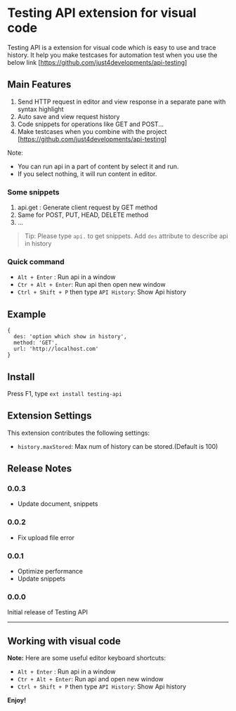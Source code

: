 # Testing API extension for visual code

Testing API is a extension for visual code which is easy to use and trace history. It help you make testcases for automation test when you use the below link [https://github.com/just4developments/api-testing]

## Main Features

1. Send HTTP request in editor and view response in a separate pane with syntax highlight
2. Auto save and view request history
3. Code snippets for operations like GET and POST...
3. Make testcases when you combine with the project  [https://github.com/just4developments/api-testing]

Note: 
* You can run api in a part of content by select it and run.
* If you select nothing, it will run content in editor.

### Some snippets

1. api.get : Generate client request by GET method
2. Same for POST, PUT, HEAD, DELETE method
4. ...

> Tip: Please type `api.` to get snippets. Add `des` attribute to describe api in history

### Quick command

* `Alt + Enter` : Run api in a window
* `Ctr + Alt + Enter`: Run api then open new window
* `Ctrl + Shift + P` then type `API History`: Show Api history

## Example
```
{
  des: 'option which show in history',
  method: 'GET',
  url: 'http://localhost.com'
}
```

## Install

Press F1, type `ext install testing-api`

## Extension Settings

This extension contributes the following settings:

* `history.maxStored`: Max num of history can be stored.(Default is 100)

## Release Notes

### 0.0.3

* Update document, snippets

### 0.0.2

* Fix upload file error

### 0.0.1

* Optimize performance
* Update snippets

### 0.0.0

Initial release of Testing API

-----------------------------------------------------------------------------------------------------------

## Working with visual code

**Note:** Here are some useful editor keyboard shortcuts:

* `Alt + Enter` : Run api in a window
* `Ctr + Alt + Enter`: Run api and open new window
* `Ctrl + Shift + P` then type `API History`: Show Api history

**Enjoy!**